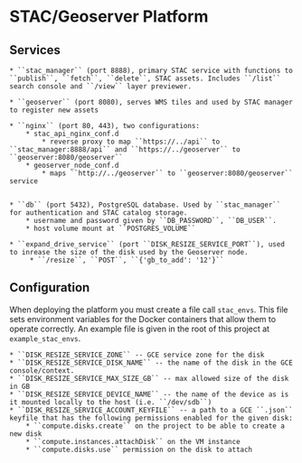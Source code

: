 STAC/Geoserver Platform
=======================

Services
--------

    * ``stac_manager`` (port 8888), primary STAC service with functions to ``publish``, ``fetch``, ``delete``, STAC assets. Includes ``/list`` search console and ``/view`` layer previewer.

    * ``geoserver`` (port 8080), serves WMS tiles and used by STAC manager to register new assets

    * ``nginx`` (port 80, 443), two configurations:
        * stac_api_nginx_conf.d
            * reverse proxy to map ``https://../api`` to ``stac_manager:8888/api`` and ``https://../geoserver`` to ``geoserver:8080/geoserver``
        * geoserver_node_conf.d
            * maps ``http://../geoserver`` to ``geoserver:8080/geoserver`` service


    * ``db`` (port 5432), PostgreSQL database. Used by ``stac_manager`` for authentication and STAC catalog storage.
        * username and password given by ``DB_PASSWORD``, ``DB_USER``.
        * host volume mount at ``POSTGRES_VOLUME``

    * ``expand_drive_service`` (port ``DISK_RESIZE_SERVICE_PORT``), used to inrease the size of the disk used by the Geoserver node.
         * ``/resize``, ``POST``, ``{'gb_to_add': '12'}``

Configuration
-------------

When deploying the platform you must create a file call ``stac_envs``. This file sets environment variables for the Docker containers that allow them to operate correctly. An example file is given in the root of this project at ``example_stac_envs``.

    * ``DISK_RESIZE_SERVICE_ZONE`` -- GCE service zone for the disk
    * ``DISK_RESIZE_SERVICE_DISK_NAME`` -- the name of the disk in the GCE console/context.
    * ``DISK_RESIZE_SERVICE_MAX_SIZE_GB`` -- max allowed size of the disk in GB
    * ``DISK_RESIZE_SERVICE_DEVICE_NAME`` -- the name of the device as is it mounted locally to the host (i.e. ``/dev/sdb``)
    * ``DISK_RESIZE_SERVICE_ACCOUNT_KEYFILE`` -- a path to a GCE ``.json`` keyfile that has the following permissions enabled for the given disk:
        * ``compute.disks.create`` on the project to be able to create a new disk
        * ``compute.instances.attachDisk`` on the VM instance
        * ``compute.disks.use`` permission on the disk to attach
